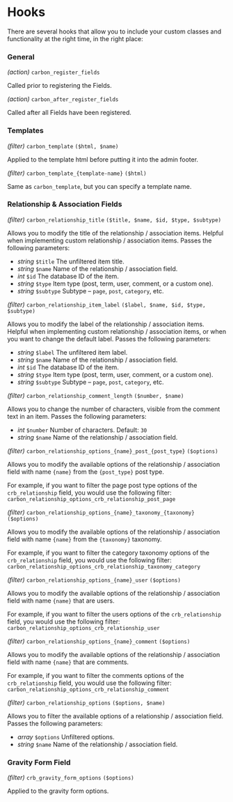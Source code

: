 # Hooks

There are several hooks that allow you to include your custom classes and functionality at the right time, in the right place:

### General

*(action)* `carbon_register_fields`

Called prior to registering the Fields.

*(action)* `carbon_after_register_fields`

Called after all Fields have been registered.

### Templates

*(filter)* `carbon_template` `($html, $name)`

Applied to the template html before putting it into the admin footer.

*(filter)* `carbon_template_{template-name}` `($html)`

Same as `carbon_template`, but you can specify a template name.

### Relationship & Association Fields

*(filter)* `carbon_relationship_title` `($title, $name, $id, $type, $subtype)`

Allows you to modify the title of the relationship / association items. Helpful when implementing custom relationship / association items. Passes the following parameters:

* *string* `$title` The unfiltered item title.
* *string* `$name` Name of the relationship / association field.
* *int* `$id` The database ID of the item.
* *string* `$type` Item type (post, term, user, comment, or a custom one).
* *string* `$subtype` Subtype – `page`, `post`, `category`, etc.

*(filter)* `carbon_relationship_item_label` `($label, $name, $id, $type, $subtype)`

Allows you to modify the label of the relationship / association items. Helpful when implementing custom relationship / association items, or when you want to change the default label. Passes the following parameters:

* *string* `$label` The unfiltered item label.
* *string* `$name` Name of the relationship / association field.
* *int* `$id` The database ID of the item.
* *string* `$type` Item type (post, term, user, comment, or a custom one).
* *string* `$subtype` Subtype – `page`, `post`, `category`, etc.

*(filter)* `carbon_relationship_comment_length` `($number, $name)`

Allows you to change the number of characters, visible from the comment text in an item. Passes the following parameters:

* *int* `$number` Number of characters. Default: `30`
* *string* `$name` Name of the relationship / association field.

*(filter)* `carbon_relationship_options_{name}_post_{post_type}` `($options)`

Allows you to modify the available options of the relationship / association field with name `{name}` from the `{post_type}` post type.

For example, if you want to filter the page post type options of the `crb_relationship` field, you would use the following filter: `carbon_relationship_options_crb_relationship_post_page`

*(filter)* `carbon_relationship_options_{name}_taxonomy_{taxonomy}` `($options)`

Allows you to modify the available options of the relationship / association field with name `{name}` from the `{taxonomy}` taxonomy.

For example, if you want to filter the category taxonomy options of the `crb_relationship` field, you would use the following filter: `carbon_relationship_options_crb_relationship_taxonomy_category`

*(filter)* `carbon_relationship_options_{name}_user` `($options)`

Allows you to modify the available options of the relationship / association field with name `{name}` that are users.

For example, if you want to filter the users options of the `crb_relationship` field, you would use the following filter: `carbon_relationship_options_crb_relationship_user`

*(filter)* `carbon_relationship_options_{name}_comment` `($options)`

Allows you to modify the available options of the relationship / association field with name `{name}` that are comments.

For example, if you want to filter the comments options of the `crb_relationship` field, you would use the following filter: `carbon_relationship_options_crb_relationship_comment`

*(filter)* `carbon_relationship_options` `($options, $name)`

Allows you to filter the available options of a relationship / association field. Passes the following parameters:

* *array* `$options` Unfiltered options.
* *string* `$name` Name of the relationship / association field.

### Gravity Form Field

*(filter)* `crb_gravity_form_options` `($options)`

Applied to the gravity form options.